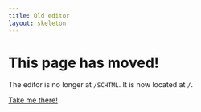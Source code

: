 ```yaml
---
title: Old editor
layout: skeleton
---
```


<div class="container text-center mt-5">
  <h1>This page has moved!</h1>
  <p>
    The editor is no longer at <code>/SCHTML</code>. It is now located at
    <code>/</code>.
  </p>
  <a href="{{ site.url }}" target="_self" class="btn btn-primary"
    ><i class="bi bi-hand-index-thumb"></i> Take me there!
    <i class="bi bi-hand-index-thumb"></i
  ></a>
</div>
